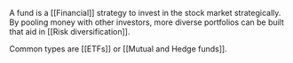 A fund is a [[Financial]] strategy to invest in the stock market strategically. By pooling money with other investors, more diverse portfolios can be built that aid in [[Risk diversification]].

Common types are [[ETFs]] or [[Mutual and Hedge funds]].




